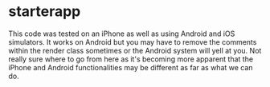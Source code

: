 # starterapp

This code was tested on an iPhone as well as using Android and iOS simulators. It works on Android but you may have to remove the comments within the render class sometimes or the Android system will yell at you. Not really sure where to go from here as it's becoming more apparent that the iPhone and Android functionalities may be different as far as what we can do.
